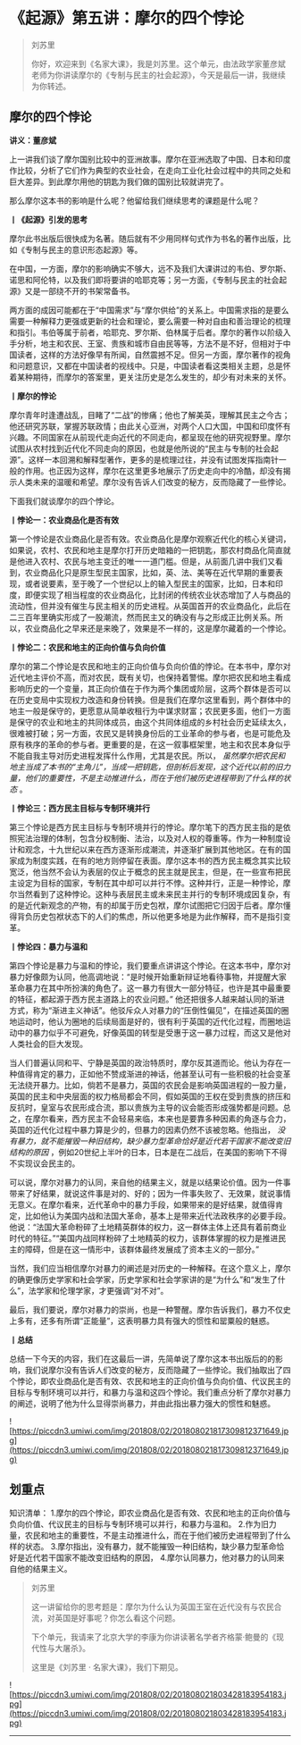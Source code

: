 # 《起源》第五讲：摩尔的四个悖论

> 刘苏里
> 
> 你好，欢迎来到《名家大课》，我是刘苏里。这个单元，由法政学家董彦斌老师为你讲读摩尔的《专制与民主的社会起源》，今天是最后一讲，我继续为你转述。

## 摩尔的四个悖论

 **讲义：董彦斌**

上一讲我们谈了摩尔国别比较中的亚洲故事。摩尔在亚洲选取了中国、日本和印度作比较，分析了它们作为典型的农业社会，在走向工业化社会过程中的共同之处和巨大差异。到此摩尔用他的钥匙为我们做的国别比较就讲完了。

那么摩尔这本书的影响是什么呢？他留给我们继续思考的课题是什么呢？

 **丨《起源》引发的思考**

摩尔此书出版后很快成为名著。随后就有不少用同样句式作为书名的著作出版，比如《专制与民主的意识形态起源》等。

在中国，一方面，摩尔的影响确实不够大，远不及我们大课讲过的韦伯、罗尔斯、诺思和阿伦特，以及我们即将要讲的哈耶克等；另一方面，《专制与民主的社会起源》又是一部绕不开的书架常备书。

两方面的成因可能都在于“中国需求”与“摩尔供给”的关系上。中国需求指的是要么需要一种解释力更强或更新的社会和理论，要么需要一种对自由和善治理论的梳理和指引。韦伯等属于前者，哈耶克、罗尔斯、伯林属于后者。摩尔的著作以阶级入手分析，地主和农民、王室、贵族和城市自由民等等，方法不是不好，但相对于中国读者，这样的方法好像早有所闻，自然震撼不足。但另一方面，摩尔著作的视角和问题意识，又都在中国读者的视线中。只是，中国读者看这类相关主题，总是怀着某种期待，而摩尔的答案里，更关注历史是怎么发生的，却少有对未来的关怀。

 **丨摩尔的悖论**

摩尔青年时逢遭战乱，目睹了“二战”的惨痛；他也了解美英，理解其民主之今古；他还研究苏联，掌握苏联政情；由此关心亚洲，对两个人口大国，中国和印度怀有兴趣。不同国家在从前现代走向近代的不同走向，都呈现在他的研究视野里。摩尔试图从农村找到近代化不同走向的原因，也就是他所说的“民主与专制的社会起源”。这样一本回溯和解释型著作，更多的是梳理过往，并没有试图发挥指南针一般的作用。也正因为这样，摩尔在这里更多地展示了历史走向中的冷酷，却没有揭示人类未来的温暖和希望。摩尔没有告诉人们改变的秘方，反而隐藏了一些悖论。

下面我们就谈摩尔的四个悖论。

 **丨悖论一：农业商品化是否有效**

第一个悖论是农业商品化是否有效。农业商品化是摩尔观察近代化的核心关键词，如果说，农村、农民和地主是摩尔打开历史暗箱的一把钥匙，那农村商品化简直就是他进入农村、农民与地主变迁的唯一一道门槛。但是，从前面几讲中我们又看到，农业商品化只是原生型民主国家，比如，英、法、美等在近代早期的重要表现，或者说要素，至于晚了一个世纪以上的输入型民主的国家，比如，日本和印度，即便实现了相当程度的农业商品化，比封闭的传统农业状态增加了人与商品的流动性，但并没有催生与民主相关的历史进程。从英国首开的农业商品化，此后在二三百年里确实形成了一股潮流，然而民主又的确没有与之形成正比例关系。所以，农业商品化之早来还是来晚了，效果是不一样的，这是摩尔藏着的一个悖论。

 **丨悖论二：农民和地主的正向价值与负向价值**

摩尔的第二个悖论是农民和地主的正向价值与负向价值的悖论。在本书中，摩尔对近代地主评价不高，而对农民，既有关切，也保持着警惕。摩尔把农民和地主看成影响历史的一个变量，其正向价值在于作为两个集团或阶层，这两个群体是否可以在历史变局中实现权力改造和身份转换。但是我们在摩尔这里看到，两个群体中的地主一般是保守的，更愿意从简单收租行为中谋求财富；农民更多面，他们一方面是保守的农业和地主的共同体成员，由这个共同体组成的乡村社会历史延续太久，很难被打破；另一方面，农民又是转换身份后的工业革命的参与者，也是可能危及原有秩序的革命的参与者。更重要的是，在这一叙事框架里，地主和农民本身似乎不能自我主导对历史进程发挥什么作用，尤其是农民。所以， *虽然摩尔把农民和地主当成了本书的“主角儿”，当成一把钥匙，但剖析后发现，这个近代以前的旧力量，他们的重要性，不是主动推进什么，而在于他们被历史进程带到了什么样的状态* 。

 **丨悖论三：西方民主目标与专制环境并行**

第三个悖论是西方民主目标与专制环境并行的悖论。摩尔笔下的西方民主指的是依照宪法治理的体制，包含分权制衡、法治，以及对人权的尊重等。作为一种制度设计和观念，十九世纪以来在西方逐渐形成潮流，并逐渐扩展到其他地区。在有的国家成为制度实践，在有的地方则停留在表面。摩尔这本书的西方民主概念其实比较宽泛，他当然不会认为表层的仅止于概念的民主就是民主，但是，在一些宣布把民主设定为目标的国家，专制在其中却可以并行不悖。这种并行，正是一种悖论，摩尔当然看到了这种悖论。这种与表层民主或未来民主并行的专制环境成因复杂，有的是近代新观念的产物，有的却属于历史包袱，摩尔试图把它归因于后者。摩尔懂得背负历史包袱状态下的人们的焦虑，所以他更多地是为此作解释，而不是指引变革。

 **丨悖论四：暴力与温和**

第四个悖论是暴力与温和的悖论，我们要重点讲讲这个悖论。在这本书中，摩尔对暴力好像颇为认同，他高调地说：“是时候开始重新辩证地看待事物，并提醒大家革命暴力在其中所扮演的角色了。这一暴力有很大一部分特征，也许是其中最重要的特征，都起源于西方民主道路上的农业问题。” 他还把很多人越来越认同的渐进方式，称为“渐进主义神话”。他驳斥众人对暴力的“压倒性偏见”，在描述英国的圈地运动时，他认为圈地的后续局面是好的，很有利于英国的近代化过程，而圈地运动中的暴力似乎不可避免，好像英国的转型是受惠于这一暴力过程，而这又是他对人类社会的巨大发现。

当人们普遍认同和平、宁静是英国的政治特质时，摩尔反其道而论。他认为存在一种值得肯定的暴力，正如他不赞成渐进的神话，他甚至认可有一些积极的社会变革无法绕开暴力。比如，倘若不是暴力，英国的农民会是影响英国进程的一股力量，英国的民主和中央层面的权力格局都会不同，假如英国的王权在受到贵族的挤压和反抗时，皇室与农民形成合流，那以贵族为主导的议会能否形成强势都是问题。总之，在摩尔看来，西方民主不会轻易来临，本来也是要靠多种因素的角逐与合力，英国的近代化过程中暴力算是少的，但暴力的因素仍然不该被忽略。他指出， *没有暴力，就不能摧毁一种旧结构，缺少暴力型革命恰好是近代若干国家不能改变旧结构的原因* ，例如20世纪上半叶的日本，日本是在二战后，在美国的影响下不得不实现议会民主的。

可以说，摩尔对暴力的认同，来自他的结果主义，就是以结果论价值。因为一件事带来了好结果，就说这件事是对的、好的；因为一件事失败了、无效果，就说事情无意义。在摩尔看来，近代革命中的暴力手段，如果带来的是好结果，就值得肯定，比如他认为美国内战和法国大革命，基本上是带来近代法政秩序的必要手段。他说：“法国大革命粉碎了土地精英群体的权力，这一群体主体上还具有着前商业时代的特征。”“美国内战同样粉碎了土地精英的权力，该群体掌握的权力是推进民主的障碍，但是在这一情形中，该群体最终发展成了资本主义的一部分。”

当然，我们应当相信摩尔对暴力的阐述是对历史的一种解释。在这个意义上，摩尔的确更像历史学家和社会学家，历史学家和社会学家讲的是“为什么”和“发生了什么”，法学家和伦理学家，才更强调“对不对”。

最后，我们要说，摩尔对暴力的崇尚，也是一种警醒。摩尔告诉我们，暴力不仅史上多有，还多有所谓“正能量”，这表明暴力具有强大的惯性和罂粟般的魅惑。

 **丨总结**

总结一下今天的内容，我们在这最后一讲，先简单说了摩尔这本书出版后的的影响，我们说摩尔没有告诉人们改变的秘方，反而隐藏了一些悖论。我们抽取出了四个悖论，即农业商品化是否有效、农民和地主的正向价值与负向价值、代议民主的目标与专制环境可以并行，和暴力与温和这四个悖论。我们重点分析了摩尔对暴力的阐述，说明了他为什么显得崇尚暴力，并由此指出暴力强大的惯性和魅惑。

![https://piccdn3.umiwi.com/img/201808/02/201808021817309812371649.jpg](https://piccdn3.umiwi.com/img/201808/02/201808021817309812371649.jpg)

## 划重点

知识清单：
1.摩尔的四个悖论，即农业商品化是否有效、农民和地主的正向价值与负向价值、代议民主的目标与专制环境可以并行，和暴力与温和。
2.作为旧力量，农民和地主的重要性，不是主动推进什么，而在于他们被历史进程带到了什么样的状态。
3.摩尔指出，没有暴力，就不能摧毁一种旧结构，缺少暴力型革命恰好是近代若干国家不能改变旧结构的原因，
4.摩尔认同暴力，他对暴力的认同来自他的结果主义。

> 刘苏里
> 
> 这一讲留给你的思考题是：摩尔为什么认为英国王室在近代没有与农民合流，对英国是好事呢？你怎么看这个问题。
> 
> 下个单元，我请来了北京大学的李康为你讲读著名学者齐格蒙·鲍曼的《现代性与大屠杀》。
> 
> 这里是《刘苏里 · 名家大课》，我们下期见。

![https://piccdn3.umiwi.com/img/201808/02/201808021803428183954183.jpg](https://piccdn3.umiwi.com/img/201808/02/201808021803428183954183.jpg)

---

